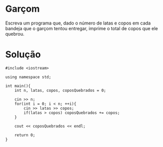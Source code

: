 # Garçom

Escreva um programa que, dado o número de latas e copos em cada bandeja que o garçom tentou entregar, imprime o total de copos que ele quebrou.

# Solução
```
#include <iostream>

using namespace std;

int main(){
    int n, latas, copos, coposQuebrados = 0;

    cin >> n;
    for(int i = 0; i < n; ++i){
        cin >> latas >> copos;
        if(latas > copos) coposQuebrados += copos;
    }

    cout << coposQuebrados << endl;

    return 0;
}
```